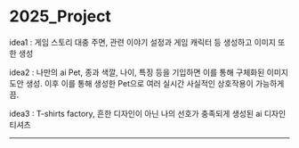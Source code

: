 # 2025_Project

idea1 : 게임 스토리 대충 주면, 관련 이야기 설정과 게임 캐릭터 등 생성하고 이미지 또한 생성

idea2 : 나만의 ai Pet, 종과 색깔, 나이, 특징 등을 기입하면 이를 통해 구체화된 이미지 도안 생성. 이후 이를 통해 생성한 Pet으로 여러 실시간 사실적인 상호작용이 가능하게끔.

idea3 : T-shirts factory, 흔한 디자인이 아닌 나의 선호가 충족되게 생성된 ai 디자인 티셔츠

---

